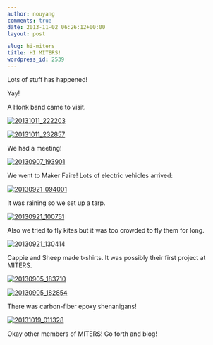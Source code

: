```yaml
---
author: nouyang
comments: true
date: 2013-11-02 06:26:12+00:00
layout: post

slug: hi-miters
title: HI MITERS!
wordpress_id: 2539
---
```


Lots of stuff has happened!

Yay!

A Honk band came to visit.

[![20131011_222203](http://miters.mit.edu/wp-content/uploads/2013/11/20131011_222203.jpg)](http://miters.mit.edu/wp-content/uploads/2013/11/20131011_222203.jpg)

[![20131011_232857](http://miters.mit.edu/wp-content/uploads/2013/11/20131011_232857.jpg)](http://miters.mit.edu/wp-content/uploads/2013/11/20131011_232857.jpg)



We had a meeting!

[![20130907_193901](http://miters.mit.edu/wp-content/uploads/2013/11/20130907_193901.jpg)](http://miters.mit.edu/wp-content/uploads/2013/11/20130907_193901.jpg)



We went to Maker Faire! Lots of electric vehicles arrived:

[![20130921_094001](http://miters.mit.edu/wp-content/uploads/2013/11/20130921_094001.jpg)](http://miters.mit.edu/wp-content/uploads/2013/11/20130921_094001.jpg)

It was raining so we set up a tarp.

[![20130921_100751](http://miters.mit.edu/wp-content/uploads/2013/11/20130921_100751.jpg)](http://miters.mit.edu/wp-content/uploads/2013/11/20130921_100751.jpg)



Also we tried to fly kites but it was too crowded to fly them for long.

[![20130921_130414](http://miters.mit.edu/wp-content/uploads/2013/11/20130921_130414.jpg)](http://miters.mit.edu/wp-content/uploads/2013/11/20130921_130414.jpg)

Cappie and Sheep made t-shirts. It was possibly their first project at MITERS.

[![20130905_183710](http://miters.mit.edu/wp-content/uploads/2013/11/20130905_183710.jpg)](http://miters.mit.edu/wp-content/uploads/2013/11/20130905_183710.jpg)

[![20130905_182854](http://miters.mit.edu/wp-content/uploads/2013/11/20130905_182854.jpg)](http://miters.mit.edu/wp-content/uploads/2013/11/20130905_182854.jpg)

There was carbon-fiber epoxy shenanigans!

[![20131019_011328](http://miters.mit.edu/wp-content/uploads/2013/11/20131019_0113281.jpg)](http://miters.mit.edu/wp-content/uploads/2013/11/20131019_0113281.jpg)



Okay other members of MITERS! Go forth and blog!
